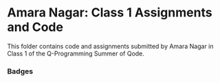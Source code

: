 # Amara Nagar: Class 1 Assignments and Code
This folder contains code and assignments submitted by Amara Nagar in Class 1 of the Q-Programming Summer of Qode.
### Badges
